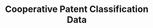 ---
bigquery: https://console.cloud.google.com/bigquery?p=patents-public-data&d=cpc&page=dataset
citation: '“Cooperative Patent Classification” by the EPO and USPTO, for public use. '
contributors: EPO, USPTO
cost: None
description: Cooperative Patent Classification Data contains the scheme and definitions
  of the Cooperative Patent Classification system for classifying patent documents.
  The CPC is the result of a partnership between the EPO and the USPTO in their joint
  effort to develop a common, internationally compatible classification system for
  technical documents, in particular patent publications, which will be used by both
  offices in the patent granting process
documentation: https://www.cooperativepatentclassification.org/cpcSchemeAndDefinitions
last_edit: 04/10/2022, 10:59:27
location: https://www.cooperativepatentclassification.org/index
maintained_by: USPTO, EPO
schema_fields:
- title_full
- additional_only
- notAllocatable
- ipcConcordant
- informativeReferences
- level
- application_references
- limiting_references
- dateRevised
- title_part
- breakdownCode
- child_groups
- breakdown_code
- not_allocatable
- applicationReferences
- childGroups
- informative_references
- titlePart
- date_revised
- status
- parents
- titleFull
- residualReferences
- limitingReferences
- residual_references
- synonyms
- glossary
- symbol
- sizeCache
- children
- ipc_concordant
- definition
shortname: cooperative_patent_classification
tags:
- patents
- science
title: Cooperative Patent Classification Data
uuid: 984374a7-16e9-4b35-9445-458daceb01bf
---